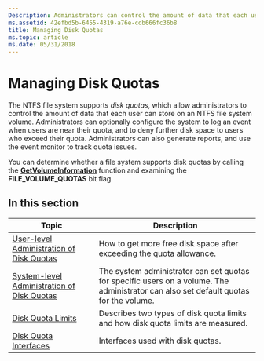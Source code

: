 ```yaml
---
Description: Administrators can control the amount of data that each user can store on an NTFS file system volume.
ms.assetid: 42efbd5b-6455-4319-a76e-cdb666fc36b8
title: Managing Disk Quotas
ms.topic: article
ms.date: 05/31/2018
---
```


# Managing Disk Quotas

The NTFS file system supports *disk quotas*, which allow administrators to control the amount of data that each user can store on an NTFS file system volume. Administrators can optionally configure the system to log an event when users are near their quota, and to deny further disk space to users who exceed their quota. Administrators can also generate reports, and use the event monitor to track quota issues.

You can determine whether a file system supports disk quotas by calling the [**GetVolumeInformation**](/windows/desktop/api/FileAPI/nf-fileapi-getvolumeinformationa) function and examining the **FILE\_VOLUME\_QUOTAS** bit flag.

## In this section



| Topic                                                                                                   | Description                                                                                                                                      |
|---------------------------------------------------------------------------------------------------------|--------------------------------------------------------------------------------------------------------------------------------------------------|
| [User-level Administration of Disk Quotas](user-level-administration-of-disk-quotas.md)<br/>     | How to get more free disk space after exceeding the quota allowance.<br/>                                                                  |
| [System-level Administration of Disk Quotas](system-level-administration-of-disk-quotas.md)<br/> | The system administrator can set quotas for specific users on a volume. The administrator can also set default quotas for the volume.<br/> |
| [Disk Quota Limits](disk-quota-limits.md)<br/>                                                   | Describes two types of disk quota limits and how disk quota limits are measured.<br/>                                                      |
| [Disk Quota Interfaces](disk-quota-interfaces.md)<br/>                                           | Interfaces used with disk quotas.<br/>                                                                                                     |



 

 

 




